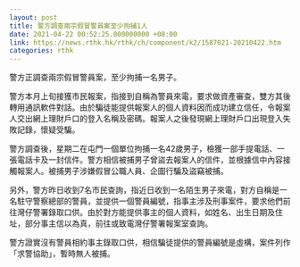 ```yaml
---
layout: post
title: 警方調查兩宗假冒警員案至少拘捕1人
date: 2021-04-22 00:52:25.000000000 +08:00
link: https://news.rthk.hk/rthk/ch/component/k2/1587021-20210422.htm
categories: rthk
---
```


警方正調查兩宗假冒警員案，至少拘捕一名男子。

警方本月上旬接獲市民報案，指接到自稱為警員來電，要求做資產審查，雙方其後轉用通訊軟件對話。由於騙徒能提供報案人的個人資料因而成功建立信任，令報案人交出網上理財戶口的登入名稱及密碼。報案人之後發現網上理財戶口出現登入失敗記錄，懷疑受騙。

警方調查後，星期二在屯門一個單位拘捕一名42歲男子，檢獲一部手提電話、一張電話卡及一封信件。警方相信被捕男子曾盜去報案人的信件，並根據信中內容接觸報案人。被捕男子涉嫌假冒公職人員、企圖行騙及盜竊被捕。

另外，警方昨日收到7名市民查詢，指近日收到一名陌生男子來電，對方自稱是一名駐守警察總部的警員，並提供一個警員編號，指事主涉及刑事案件，要求他們前往灣仔警署錄取口供。由於對方能提供事主的個人資料，如姓名、出生日期及住址，部分事主信以為真，前往或致電灣仔警署報案室查詢。

警方證實沒有警員相約事主錄取口供，相信騙徒提供的警員編號是虛構，案件列作「求警協助」，暫時無人被捕。
